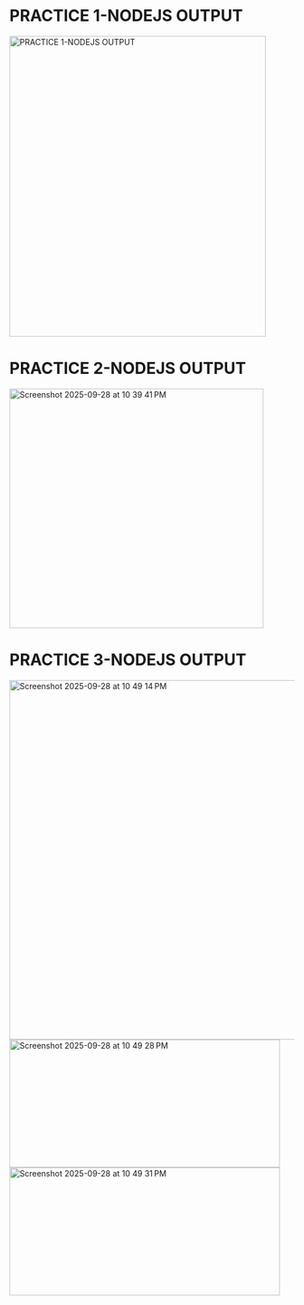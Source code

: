 <H1>PRACTICE 1-NODEJS OUTPUT</H1>
<img width="453" height="531" alt="PRACTICE 1-NODEJS OUTPUT" src="https://github.com/user-attachments/assets/7e7be88b-1078-4cea-a889-fcd5ee5d6fe3" />
<H1>PRACTICE 2-NODEJS OUTPUT</H1>
<img width="449" height="423" alt="Screenshot 2025-09-28 at 10 39 41 PM" src="https://github.com/user-attachments/assets/60e6a2f3-3c98-4e00-85b0-c155e88822e3" />
<H1>PRACTICE 3-NODEJS OUTPUT</H1>
<img width="613" height="635" alt="Screenshot 2025-09-28 at 10 49 14 PM" src="https://github.com/user-attachments/assets/28f5f669-6187-4b02-b18e-b9f40392b7d9" />
<img width="478" height="226" alt="Screenshot 2025-09-28 at 10 49 28 PM" src="https://github.com/user-attachments/assets/ccfce2d5-34eb-4f27-8d15-f9d55d5b45aa" />
<img width="478" height="226" alt="Screenshot 2025-09-28 at 10 49 31 PM" src="https://github.com/user-attachments/assets/08f5440d-28d6-4d14-9a21-38ddb56bdf03" />
